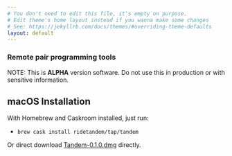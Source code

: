 ```yaml
---
# You don't need to edit this file, it's empty on purpose.
# Edit theme's home layout instead if you wanna make some changes
# See: https://jekyllrb.com/docs/themes/#overriding-theme-defaults
layout: default
---
```


### Remote pair programming tools

NOTE: This is **ALPHA** version software. Do not use this in production or with sensitive information.

## macOS Installation

With Homebrew and Caskroom installed, just run:

- `brew cask install ridetandem/tap/tandem`

Or direct download [Tandem-0.1.0.dmg](https://github.com/RideTandem/tandem-releases/releases/download/v0.1.0/Tandem-0.1.0.dmg) directly.
